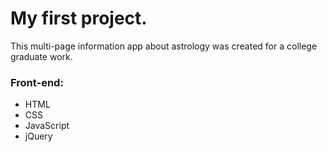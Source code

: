 # My first project. 
This multi-page information app about astrology was created for a college graduate work. 
### Front-end:
- HTML
- CSS
- JavaScript
- jQuery

